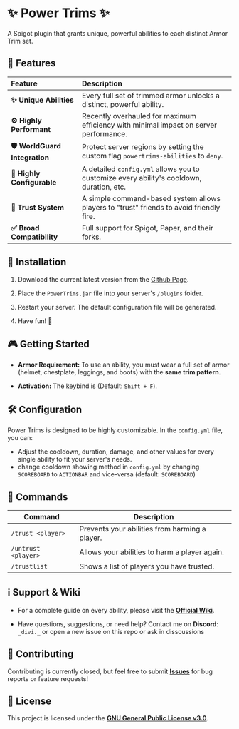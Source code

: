 # ✨ Power Trims ✨

A Spigot plugin that grants unique, powerful abilities to each distinct Armor Trim set.

## 🌟 Features

| Feature | Description |
| :--- | :--- |
| **✨ Unique Abilities** | Every full set of trimmed armor unlocks a distinct, powerful ability. |
| **⚙️ Highly Performant** | Recently overhauled for maximum efficiency with minimal impact on server performance. |
| **🛡️ WorldGuard Integration** | Protect server regions by setting the custom flag `powertrims-abilities` to `deny`. |
| **🔧 Highly Configurable** | A detailed `config.yml` allows you to customize every ability's cooldown, duration, etc. |
| **🤝 Trust System** | A simple command-based system allows players to "trust" friends to avoid friendly fire. |
| **✅ Broad Compatibility** | Full support for Spigot, Paper, and their forks. |

## 🚀 Installation

1. Download the current latest version from the [Github Page](https://github.com/divi912/POWER-TRIMS/releases/tag/v1.2.2).

2. Place the `PowerTrims.jar` file into your server's `/plugins` folder.

3. Restart your server. The default configuration file will be generated.

4. Have fun! 🎉

## 🎮 Getting Started

* **Armor Requirement:** To use an ability, you must wear a full set of armor (helmet, chestplate, leggings, and boots) with the **same trim pattern**.

* **Activation:** The keybind is (Default: `Shift + F`).

## 🛠️ Configuration

Power Trims is designed to be highly customizable. In the `config.yml` file, you can:

* Adjust the cooldown, duration, damage, and other values for every single ability to fit your server's needs.
* change cooldown showing method in `config.yml` by changing `SCOREBOARD` to `ACTIONBAR` and vice-versa (default: `SCOREBOARD`)

## 💬 Commands

| Command | Description 
| ----- | ----- | 
| `/trust <player>` | Prevents your abilities from harming a player. 
| `/untrust <player>` | Allows your abilities to harm a player again. 
| `/trustlist` | Shows a list of players you have trusted. 

## ℹ️ Support & Wiki

* For a complete guide on every ability, please visit the [**Official Wiki**](https://github.com/divi912/POWER-TRIMS/wiki).

* Have questions, suggestions, or need help? Contact me on **Discord**: `_divi._` or open a new issue on this repo or ask in disscussions

## 🤝 Contributing

Contributing is currently closed, but feel free to submit [**Issues**](https://www.google.com/search?q=https://github.com/divi912/POWER-TRIMS/issues) for bug reports or feature requests!

## 📜 License

This project is licensed under the [**GNU General Public License v3.0**](https://github.com/divi912/POWER-TRIMS/blob/main/LICENSE).
